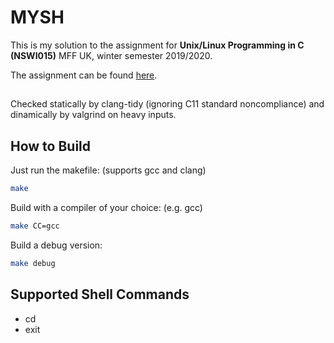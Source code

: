 # MYSH

This is my solution to the assignment for **Unix/Linux Programming in C (NSWI015)** MFF UK, winter semester 2019/2020.

The assignment can be found [here](https://devnull-cz.github.io/unix-linux-prog-in-c/class-assignments/labs-assignment-2019.txt).

##

Checked statically by clang-tidy (ignoring C11 standard noncompliance) and dinamically by valgrind on heavy inputs.

## How to Build

Just run the makefile: (supports gcc and clang)

```bash
make
```

Build with a compiler of your choice: (e.g. gcc)

```bash
make CC=gcc
```

Build a debug version:

```bash
make debug
```

## Supported Shell Commands

- cd
- exit
